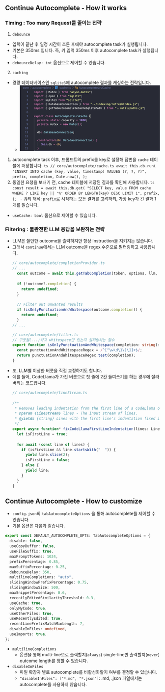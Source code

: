 <!-- [auto] how it works ~ how to customize -->

## Continue Autocomplete - How it works

### Timing : Too many Request를 줄이는 전략
1. `debounce`
  - 입력이 끝난 후 일정 시간이 흐른 후에야 autocomplete task가 실행됩니다.
  - 기본은 350ms 입니다. 즉, 키 입력 350ms 이후 autocomplete task가 실행됩니다.
  - `debounceDelay: int` 옵션으로 제어할 수 있습니다.
2. `caching`
  - 경량 데이터베이스인 `sqlite3`에 autocomplete 결과를 캐싱하는 전략입니다.
    - ![cache code](assets/cache-code.png)
  1. autocomplete task 이후, 프롬프트의 prefix를 key로 설정해 답변을 `cache` 테이블에 저장합니다.
    ```ts
    // core/autocomplete/cache.ts
      await this.db.run(
        "INSERT INTO cache (key, value, timestamp) VALUES (?, ?, ?)",
        prefix,
        completion,
        Date.now(),
      );
    ```
  2. 동일한 요청을 보내기 전, cache 테이블에 저장된 결과를 확인해 사용합니다.
    ```ts
    const result = await this.db.get(
      "SELECT key, value FROM cache WHERE ? LIKE key || '%' ORDER BY LENGTH(key) DESC LIMIT 1",
      prefix,
    );
    ```
    - 쿼리 해석: `prefix`로 시작하는 모든 결과를 고려하되, 가장 key가 긴 결과 1개를 읽습니다.
  - `useCache: bool` 옵션으로 제어할 수 있습니다.

### Filtering : 불완전한 LLM 응답을 보완하는 전략
- LLM은 쓸만한 outcome을 출력하지만 항상 Instruction을 지키지는 않습니다.
- 그래서 `continue`에서는 LLM outcome을 regex 수준으로 필터링하고 사용합니다. 
    ```ts
    // core/autocomplete/completionProvider.ts
    // ...
      const outcome = await this.getTabCompletion(token, options, llm, input);

      if (!outcome?.completion) {
        return undefined;
      }

      // Filter out unwanted results
      if (isOnlyPunctuationAndWhitespace(outcome.completion)) {
        return undefined;
      }
    // ...
    ```
    ```ts
    // core/autocomplete/filter.ts
    // 구둣점(...)하고 whitespace만 있는지 필터링하는 함수
    export function isOnlyPunctuationAndWhitespace(completion: string): boolean {
      const punctuationAndWhitespaceRegex = /^[^\w\d\}\)\]]+$/;
      return punctuationAndWhitespaceRegex.test(completion);
    }
    ```
- 또, LLM별 이상한 버릇을 직접 교정하기도 합니다.
- 예를 들어, CodeLlama가 가진 버릇으로 첫 줄에 2칸 들여쓰기를 하는 경우에 잘라버리는 코드입니다.
    ```ts
    // core/autocomplete/lineStream.ts

    /**
     * Removes leading indentation from the first line of a CodeLlama output.
     * @param {LineStream} lines - The input stream of lines.
     * @yields {string} Lines with the first line's indentation fixed if necessary.
     */
    export async function* fixCodeLlamaFirstLineIndentation(lines: LineStream) {
      let isFirstLine = true;

      for await (const line of lines) {
        if (isFirstLine && line.startsWith("  ")) {
          yield line.slice(2);
          isFirstLine = false;
        } else {
          yield line;
        }
      }
    }
    ```

## Continue Autocomplete - How to customize
- `config.json`의 `tabAutocompleteOptions` 을 통해 autocomplete를 제어할 수 있습니다.
- 기본 옵션은 다음과 같습니다.
```ts
export const DEFAULT_AUTOCOMPLETE_OPTS: TabAutocompleteOptions = {
  disable: false,
  useCopyBuffer: false,
  useFileSuffix: true,
  maxPromptTokens: 1024,
  prefixPercentage: 0.85,
  maxSuffixPercentage: 0.25,
  debounceDelay: 350,
  multilineCompletions: "auto",
  slidingWindowPrefixPercentage: 0.75,
  slidingWindowSize: 500,
  maxSnippetPercentage: 0.6,
  recentlyEditedSimilarityThreshold: 0.3,
  useCache: true,
  onlyMyCode: true,
  useOtherFiles: true,
  useRecentlyEdited: true,
  recentLinePrefixMatchMinLength: 7,
  disableInFiles: undefined,
  useImports: true,
};
```
- `multilineCompletions` 
  - 옵션을 통해 multi-line으로 출력할지(`always`) single-line만 출력할지(`never`) outcome length를 정할 수 있습니다.
- `disableInFiles`
  -  파일 확장자 별로 autocomplete를 비활성화할지 여부를 결정할 수 있습니다.
  - `"disableInFiles": ["*.md", "*.json"]`: .md, .json 파일에서는 autocomplete를 사용하지 않습니다.
